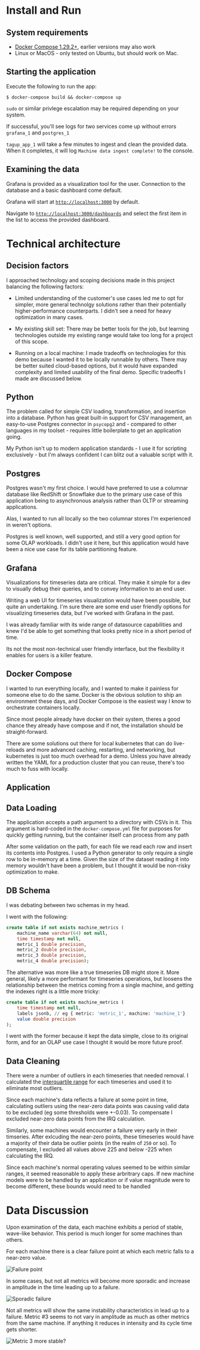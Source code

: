 # Install and Run

## System requirements

- [Docker Compose 1.29.2+](https://docs.docker.com/compose/install/), earlier versions may also work
- Linux or MacOS - only tested on Ubuntu, but should work on Mac.

## Starting the application

Execute the following to run the app:

```
$ docker-compose build && docker-compose up
```

`sudo` or similar privlege escalation may be required depending on your system.

If successful, you'll see logs for two services come up without errors `grafana_1` and `postgres_1`

`tagup_app_1` will take a few minutes to ingest and clean the provided data. When it completes, it will log `Machine data ingest complete!` to the console.

## Examining the data

Grafana is provided as a visualization tool for the user. Connection to the database and a basic dashboard come default.

Grafana will start at [`http://localhost:3000`](http://localhost:3000) by default.

Navigate to [`http://localhost:3000/dashboards`](http://localhost:3000/dashboards) and select the first item in the list to access the provided dashboard.

# Technical architecture

## Decision factors

I approached technology and scoping decisions made in this project balancing the following factors:

- Limited understanding of the customer's use cases led me to opt for simpler, more general technolgy solutions rather than their potentially higher-performance counterparts. I didn't see a need for heavy optimization in many cases.

- My existing skill set: There may be better tools for the job, but learning technologies outside my existing range would take too long for a project of this scope.

- Running on a local machine: I made tradeoffs on technologies for this demo because I wanted it to be locally runnable by others. There may be better suited cloud-based options, but it would have expanded complexity and limited usability of the final demo. Specific tradeoffs I made are discussed below.

## Python

The problem called for simple CSV loading, transformation, and insertion into a database. Python has great built-in support for CSV management, an easy-to-use Postgres connector in `psycopg2` and - compared to other languages in my toolset - requires little boilerplate to get an application going.

My Python isn't up to modern application standards - I use it for scripting exclusively - but I'm always confident I can blitz out a valuable script with it.

## Postgres

Postgres wasn't my first choice. I would have preferred to use a columnar database like RedShift or Snowflake due to the primary use case of this application being to asynchronous analysis rather than OLTP or streaming applications.

Alas, I wanted to run all locally so the two columnar stores I'm experienced in weren't options.

Postgres is well known, well supported, and still a very good option for some OLAP workloads. I didn't use it here, but this application would have been a nice use case for its table partitioning feature.

## Grafana

Visualizations for timeseries data are critical. They make it simple for a dev to visually debug their queries, and to convey information to an end user.

Writing a web UI for timeseries visualization would have been possible, but quite an undertaking. I'm sure there are some end user friendly options for visualizing timeseries data, but I've worked with Grafana in the past.

I was already familiar with its wide range of datasource capabilities and knew I'd be able to get something that looks pretty nice in a short period of time.

Its not the most non-technical user friendly interface, but the flexibility it enables for users is a killer feature.

## Docker Compose

I wanted to run everything locally, and I wanted to make it painless for someone else to do the same. Docker is the obvious solution to ship an environment these days, and Docker Compose is the easiest way I know to orchestrate containers locally.

Since most people already have docker on their system, theres a good chance they already have compose and if not, the installation should be straight-forward.

There are some solutions out there for local kubernetes that can do live-reloads and more advanced caching, restarting, and networking, but kubernetes is just too much overhead for a demo. Unless you have already written the YAML for a production cluster that you can reuse, there's too much to fuss with locally.

## Application

## Data Loading

The application accepts a path argument to a directory with CSVs in it. This argument is hard-coded in the `docker-compose.yml` file for purposes for quickly getting running, but the container itself can process from any path

After some validation on the path, for each file we read each row and insert its contents into Postgres. I used a Python generator to only require a single row to be in-memory at a time. Given the size of the dataset reading it into memory wouldn't have been a problem, but I thought it would be non-risky optimization to make.

## DB Schema

I was debating between two schemas in my head.

I went with the following:

```sql
create table if not exists machine_metrics (
    machine_name varchar(64) not null,
    time timestamp not null,
    metric_1 double precision,
    metric_2 double precision,
    metric_3 double precision,
    metric_4 double precision);
```

The alternative was more like a true timeseries DB might store it. More general, likely a more performant for timeseries operations, but loosens the relationship between the metrics coming from a single machine, and getting the indexes right is a little more tricky:

```sql
create table if not exists machine_metrics (
    time timestamp not null,
    labels jsonb, // eg { metric: 'metric_1', machine: 'machine_1'}
    value double precision
);
```

I went with the former because it kept the data simple, close to its original form, and for an OLAP use case I thought it would be more future proof.

## Data Cleaning

There were a number of outliers in each timeseries that needed removal. I calculated the [interquartile range](https://en.wikipedia.org/wiki/Interquartile_range#Outliers) for each timeseries and used it to eliminate most outliers.

Since each machine's data reflects a failure at some point in time, calculating outliers using the near-zero data points was causing valid data to be excluded (eg some thresholds were +-0.03). To compensate I excluded near-zero data points from the IRQ calculation.

Similarly, some machines would encounter a failure very early in their timseries. After exlcuding the near-zero points, these timeseries would have a majority of their data be outlier points (in the realm of `250` or so). To compensate, I excluded all values above 225 and below -225 when calculating the IRQ.

Since each machine's normal operating values seemed to be within similar ranges, it seemed reasonable to apply these arbritrary caps. If new machine models were to be handled by an application or if value magnitude were to become different, these bounds would need to be handled

# Data Discussion

Upon examination of the data, each machine exhibits a period of stable, wave-like behavior. This period is much longer for some machines than others.

For each machine there is a clear failure point at which each metric falls to a near-zero value.

![Failure point](/images/no-increase.png)

In some cases, but not all metrics will become more sporadic and increase in amplitude in the time leading up to a failure.

![Sporadic failure](/images/amplitude-increase.png)

Not all metrics will show the same instability characteristics in lead up to a failure. Metric #3 seems to not vary in amplitude as much as other metrics from the same machine. If anything it reduces in intensity and its cycle time gets shorter.

![Metric 3 more stable?](/images/all-metrics.png)
